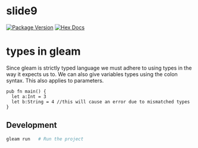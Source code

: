 # slide9

[![Package Version](https://img.shields.io/hexpm/v/slide9)](https://hex.pm/packages/slide9)
[![Hex Docs](https://img.shields.io/badge/hex-docs-ffaff3)](https://hexdocs.pm/slide9/)

# types in gleam

Since gleam is strictly typed language we must adhere to using types in the way it expects us to.
We can also give variables types using the colon syntax.
This also applies to parameters.

```gleam
pub fn main() {
  let a:Int = 3
  let b:String = 4 //this will cause an error due to mismatched types
}
```

## Development

```sh
gleam run   # Run the project
```
